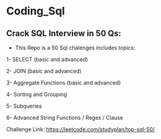 # Coding_Sql

  ## Crack SQL Interview in 50 Qs:
  
 - This Repo is a 50 Sql chalenges includes topics:

 
 1- SELECT (basic and advanced)

 
 2- JOIN (basic and advanced)

 
 3- Aggregate Functions (basic and advanced)

 
 4- Sorting and Grouping

 
 5- Subqueries

 
 6- Advanced String Functions / Regex / Clause
 

 Challenge Link: https://leetcode.com/studyplan/top-sql-50/
